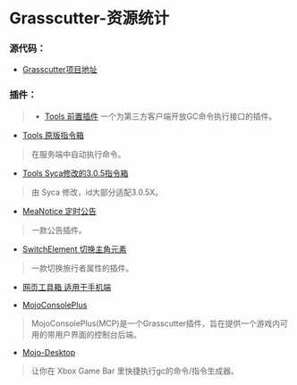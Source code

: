 # Grasscutter-资源统计

### 源代码：

* [Grasscutter项目地址](https://github.com/Grasscutters/Grasscutter)

### 插件： 

>* [Tools 前置插件](https://github.com/jie65535/gc-opencommand-plugin)
>一个为第三方客户端开放GC命令执行接口的插件。

* [Tools 原版指令箱](https://github.com/jie65535/GrasscutterCommandGenerator)
>在服务端中自动执行命令。

* [Tools Syca修改的3.0.5指令箱](https://github.com/TeyvatL/GrasscutterTool-3.0.5)
>由 Syca 修改，id大部分适配3.0.5X。

* [MeaNotice 定时公告](https://github.com/Coooookies/Grasscutter-MeaNotice)
>一款公告插件。

* [SwitchElement 切换主角元素](https://github.com/Penelopeep/SwitchElementTraveller)
>一款切换旅行者属性的插件。

* [网页工具箱 适用于手机端](https://github.com/liujiaqi7998/GrasscuttersWebDashboard)

* [MojoConsolePlus](https://github.com/gc-mojoconsole/gc-mojoconsole-backend)
>MojoConsolePlus(MCP)是一个Grasscutter插件，旨在提供一个游戏内可用的带用户界面的控制台后端。

* [Mojo-Desktop](https://github.com/gc-toolkit/Mojo-Desktop)
>让你在 Xbox Game Bar 里快捷执行gc的命令/指令生成器。

